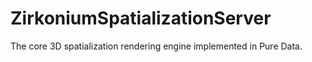 # ZirkoniumSpatializationServer
The core 3D spatialization rendering engine implemented in Pure Data.

